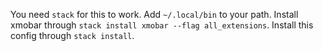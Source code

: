 You need `stack` for this to work. Add `~/.local/bin` to your path. Install xmobar through `stack install xmobar --flag all_extensions`. Install this config through `stack install`.
